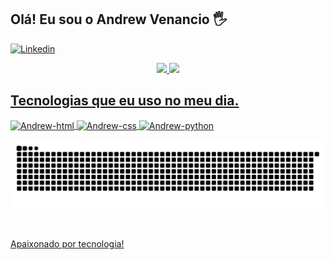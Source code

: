 ## Olá! Eu sou o Andrew Venancio 🖐️

[![Linkedin](https://img.shields.io/badge/LinkedIn-0077B5?style=for-the-badge&logo=linkedin&logoColor=white)](https://www.linkedin.com/in/andrew-venancio-a9b9a6210/)

<div align="center">
  <a href="https://github.com/AndrewOVenancio">
  <img height="180em" src="https://github-readme-stats.vercel.app/api?username=devvenancio&show_icons=true&theme=dracula&include_all_commits=true&count_private=true"/>
  <img height="180em" src="https://github-readme-stats.vercel.app/api/top-langs/?username=devvenancio&layout=compact&langs_count=7&theme=dracula"/>
</div>

## Tecnologias que eu uso no meu dia.

<div style="display: inline_block">
  
  <img align="center" alt="Andrew-html" height="30" width="40" src="https://cdn.jsdelivr.net/gh/devicons/devicon/icons/html5/html5-original.svg"/>
  <img align="center" alt="Andrew-css" height="30" width="40" src="https://cdn.jsdelivr.net/gh/devicons/devicon/icons/css3/css3-original.svg"/>
  <img align="center" alt="Andrew-python" height="30" width="40" src="https://cdn.jsdelivr.net/gh/devicons/devicon/icons/javascript/javascript-original.svg"/>

  
  ![Snake animation](https://github.com/devvenancio/devvenancio/blob/output/github-contribution-grid-snake.svg)

</div><br/>

Apaixonado por tecnologia!
